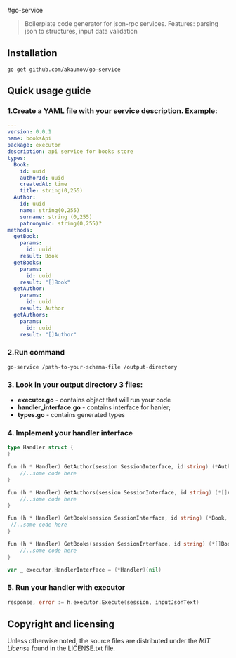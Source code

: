 #go-service
> Boilerplate code generator for json-rpc services.
  Features: parsing json to structures, input data validation

## Installation

    go get github.com/akaumov/go-service
    
## Quick usage guide

### 1.Create a YAML file with your service description. Example:

```yaml
---
version: 0.0.1
name: booksApi
package: executor
description: api service for books store
types:
  Book:
    id: uuid
    authorId: uuid
    createdAt: time
    title: string(0,255)
  Author:
    id: uuid
    name: string(0,255)
    surname: string (0,255)
    patronymic: string(0,255)?
methods:
  getBook:
    params:
      id: uuid
    result: Book
  getBooks:
    params:
      id: uuid
    result: "[]Book"
  getAuthor:
    params:
      id: uuid
    result: Author
  getAuthors:
    params:
      id: uuid
    result: "[]Author"
 ```
 

### 2.Run command
 

    go-service /path-to-your-schema-file /output-directory


### 3. Look in your output directory 3 files:
- **executor.go** - contains object that will run your code
- **handler_interface.go** - contains interface for hanler;
- **types.go** - contains generated types

### 4. Implement your handler interface

```go
type Handler struct {
}

fun (h * Handler) GetAuthor(session SessionInterface, id string) (*Author, error) {
    //..some code here
}

fun (h * Handler) GetAuthors(session SessionInterface, id string) (*[]Author, error) {
    //..some code here
}

fun (h * Handler) GetBook(session SessionInterface, id string) (*Book, error) {
 //..some code here
}

fun (h * Handler) GetBooks(session SessionInterface, id string) (*[]Book, error) {
    //..some code here
}

var _ executor.HandlerInterface = (*Handler)(nil)
```

### 5. Run your handler with executor

```go
response, error := h.executor.Execute(session, inputJsonText)
```


## Copyright and licensing
 
Unless otherwise noted, the source files are distributed under the *MIT License*
found in the LICENSE.txt file.